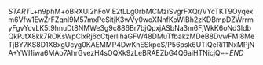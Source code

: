 $START$L+n9phM+oBRXUl2hFoViE2tLLg0rbMCMziSvgrFXQr/VYcTKT9Oyqexm6Vfw1EwZrFZqnl9M57mxPeSitjK3wVy0woXNnfKoWiBh2zKDBmpDZWrrmyFgvYcvLK5t9hnuDt8NMWe3g9c886Br7bjQpxjASbNa3m6FjWkK6oNd3IdbQkPJtX8kk7ROKsWpClxRj6cCtjerIihaGFW48DMuTfbakzMDeB8DvwFMI8MeTjBY7KS8D1X8xgUcyg0KAEMMP4DwKnESkpcS/P56psk6UTiQeRi11NxMPjNA+YWI1iwa6MAo7AhrGvezH4sOQXk9zLeBRAEZbG4Q6aiHTNicjQ==$END$